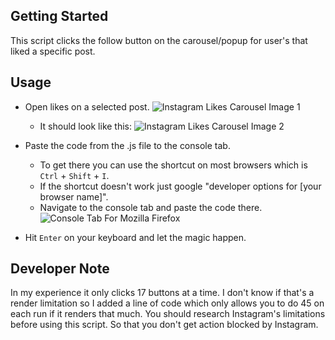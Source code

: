 ## Getting Started
This script clicks the follow button on the carousel/popup for user's that liked a specific post.

## Usage
* Open likes on a selected post.
	![Instagram Likes Carousel Image 1](https://i.ibb.co/bWVHNxW/ig1.jpg)
	* It should look like this:
	![Instagram Likes Carousel Image 2](https://i.ibb.co/p3Bv2PS/ig22.jpg)
	
* Paste the code from the .js file to the console tab.
	* To get there you can use the shortcut on most browsers which is `Ctrl` + `Shift` + `I`.
	* If the shortcut doesn't work just google "developer options for [your browser name]".
	* Navigate to the console tab and paste the code there.
	![Console Tab For Mozilla Firefox](https://i.ibb.co/ZLS1xjQ/ig333.jpg)
* Hit `Enter` on your keyboard and let the magic happen.
## Developer Note
In my experience it only clicks 17 buttons at a time. I  don't know if that's a render limitation so I added a line of code
which only allows you to do 45 on each run if it renders that much.
You should research Instagram's limitations before using this script. So that you don't get action blocked by Instagram.
